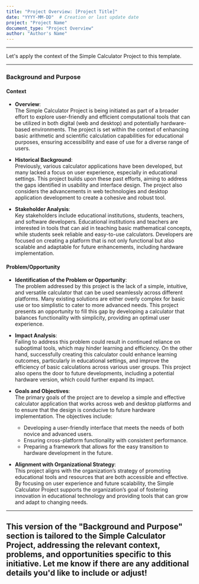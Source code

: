```yaml
---
title: "Project Overview: [Project Title]"
date: "YYYY-MM-DD"  # Creation or last update date
project: "Project Name"
document_type: "Project Overview"
author: "Author's Name"
---
```

---
Let's apply the context of the Simple Calculator Project to this template.

---

### Background and Purpose

#### Context
- **Overview**:  
  The Simple Calculator Project is being initiated as part of a broader effort to explore user-friendly and efficient computational tools that can be utilized in both digital (web and desktop) and potentially hardware-based environments. The project is set within the context of enhancing basic arithmetic and scientific calculation capabilities for educational purposes, ensuring accessibility and ease of use for a diverse range of users.

- **Historical Background**:  
  Previously, various calculator applications have been developed, but many lacked a focus on user experience, especially in educational settings. This project builds upon these past efforts, aiming to address the gaps identified in usability and interface design. The project also considers the advancements in web technologies and desktop application development to create a cohesive and robust tool.

- **Stakeholder Analysis**:  
  Key stakeholders include educational institutions, students, teachers, and software developers. Educational institutions and teachers are interested in tools that can aid in teaching basic mathematical concepts, while students seek reliable and easy-to-use calculators. Developers are focused on creating a platform that is not only functional but also scalable and adaptable for future enhancements, including hardware implementation.

#### Problem/Opportunity
- **Identification of the Problem or Opportunity**:  
  The problem addressed by this project is the lack of a simple, intuitive, and versatile calculator that can be used seamlessly across different platforms. Many existing solutions are either overly complex for basic use or too simplistic to cater to more advanced needs. This project presents an opportunity to fill this gap by developing a calculator that balances functionality with simplicity, providing an optimal user experience.

- **Impact Analysis**:  
  Failing to address this problem could result in continued reliance on suboptimal tools, which may hinder learning and efficiency. On the other hand, successfully creating this calculator could enhance learning outcomes, particularly in educational settings, and improve the efficiency of basic calculations across various user groups. This project also opens the door to future developments, including a potential hardware version, which could further expand its impact.

- **Goals and Objectives**:  
  The primary goals of the project are to develop a simple and effective calculator application that works across web and desktop platforms and to ensure that the design is conducive to future hardware implementation. The objectives include:
  - Developing a user-friendly interface that meets the needs of both novice and advanced users.
  - Ensuring cross-platform functionality with consistent performance.
  - Preparing a framework that allows for the easy transition to hardware development in the future.

- **Alignment with Organizational Strategy**:  
  This project aligns with the organization’s strategy of promoting educational tools and resources that are both accessible and effective. By focusing on user experience and future scalability, the Simple Calculator Project supports the organization’s goal of fostering innovation in educational technology and providing tools that can grow and adapt to changing needs.

---

This version of the "Background and Purpose" section is tailored to the Simple Calculator Project, addressing the relevant context, problems, and opportunities specific to this initiative. Let me know if there are any additional details you'd like to include or adjust!
---
